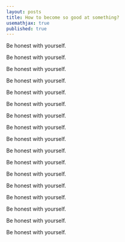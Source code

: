 ```yaml
---
layout: posts
title: How to become so good at something? 
usemathjax: true
published: true
---
```


Be honest with yourself.

Be honest with yourself.

Be honest with yourself.

Be honest with yourself.

Be honest with yourself.

Be honest with yourself.

Be honest with yourself.

Be honest with yourself.

Be honest with yourself.

Be honest with yourself.

Be honest with yourself.

Be honest with yourself.

Be honest with yourself.

Be honest with yourself.

Be honest with yourself.

Be honest with yourself.

Be honest with yourself.